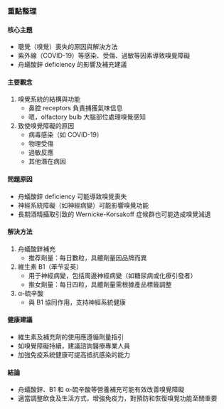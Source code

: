### 重點整理

#### 核心主題
- 聰覺（嗅覺）喪失的原因與解決方法  
- 紫外線（COVID-19）等感染、受傷、過敏等因素導致嗅覺障礙  
- 舟蟻酸鋅 deficiency 的影響及補充建議  

#### 主要觀念
1. 嗅覺系統的結構與功能  
   - 鼻腔 receptors 負責捕獲氣味信息  
   - 嗯，olfactory bulb 大腦部位處理嗅覺感知  
2. 致使嗅覺障礙的原因  
   - 病毒感染（如 COVID-19）  
   - 物理受傷  
   - 過敏反應  
   - 其他潛在病因  

#### 問題原因
- 舟蟻酸鋅 deficiency 可能導致嗅覺喪失  
- 神經系統障礙（如神經病變）可能影響嗅覺功能  
- 長期酒精攝取引致的 Wernicke-Korsakoff 症候群也可能造成嗅覺減退  

#### 解決方法
1. 舟蟻酸鋅補充  
   - 推荐劑量：每日數粒，具體劑量因品牌而異  
2. 維生素 B1（苯芐妥英）  
   - 用于神經病變，包括周邊神經病變（如糖尿病或化療引發者）  
   - 推女劑量：每日四粒，具體劑量需根據產品標籤調整  
3. α-硫辛酸  
   - 與 B1 協同作用，支持神經系統健康  

#### 健康建議
- 維生素及補充劑的使用應遵循劑量指引  
- 如嗅覺障礙持續，建議諮詢醫療專業人員  
- 加強免疫系統健康可提高抵抗感染的能力  

#### 結論
- 舟蟻酸鋅、B1 和 α-硫辛酸等營養補充可能有效改善嗅覺障礙  
- 適當調整飲食及生活方式，增強免疫力，對預防和恢復嗅覺功能至關重要